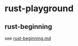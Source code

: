 # rust-playground

## rust-beginning
see [rust-beginning.md]("https://github.com/ZingerLittleBee/rust-playground/tree/master/rust-beginning")
